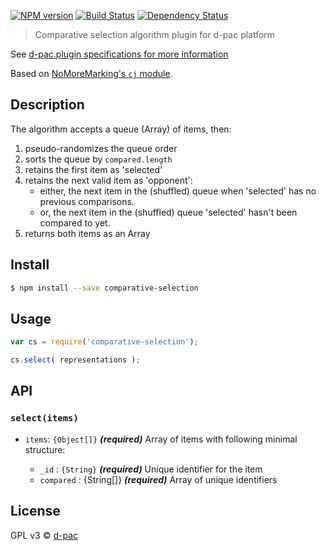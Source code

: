  [![NPM version][npm-image]][npm-url] [![Build Status][travis-image]][travis-url] [![Dependency Status][daviddm-url]][daviddm-image]

> Comparative selection algorithm plugin for d-pac platform

See [d-pac.plugin specifications for more information](https://github.com/d-pac/d-pac.docs/blob/master/analysis/plugin%20specification.md)

Based on [NoMoreMarking's `cj` module](https://github.com/NoMoreMarking/cj).

## Description

The algorithm accepts a queue (Array) of items, then:

1. pseudo-randomizes the queue order
1. sorts the queue by `compared.length`
1. retains the first item as 'selected'
1. retains the next valid item as 'opponent':
    * either, the next item in the (shuffled) queue when 'selected' has no previous comparisons.
    * or, the next item in the (shuffled) queue 'selected' hasn't been compared to yet.
2. returns both items as an Array

## Install

```sh
$ npm install --save comparative-selection
```


## Usage

```js
var cs = require('comparative-selection');

cs.select( representations );
```

## API

### `select(items)`

* `items`: `{Object[]}` _**(required)**_ Array of items with following minimal structure:

    * `_id` : `{String}` _**(required)**_ Unique identifier for the item
    * `compared` : {String[]} _**(required)**_ Array of unique identifiers


## License

GPL v3 © [d-pac](http://www.d-pac.be)


[npm-url]: https://npmjs.org/package/comparative-selection
[npm-image]: https://badge.fury.io/js/comparative-selection.svg
[travis-url]: https://travis-ci.org/d-pac/comparative-selection
[travis-image]: https://travis-ci.org/d-pac/comparative-selection.svg?branch=master
[daviddm-url]: https://david-dm.org/d-pac/comparative-selection.svg?theme=shields.io
[daviddm-image]: https://david-dm.org/d-pac/comparative-selection

